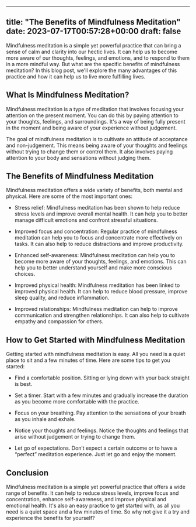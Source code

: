 
---
title: "The Benefits of Mindfulness Meditation"
date: 2023-07-17T00:57:28+00:00
draft: false
---

Mindfulness meditation is a simple yet powerful practice that can bring a sense of calm and clarity into our hectic lives. It can help us to become more aware of our thoughts, feelings, and emotions, and to respond to them in a more mindful way. But what are the specific benefits of mindfulness meditation? In this blog post, we'll explore the many advantages of this practice and how it can help us to live more fulfilling lives.

## What Is Mindfulness Meditation?

Mindfulness meditation is a type of meditation that involves focusing your attention on the present moment. You can do this by paying attention to your thoughts, feelings, and surroundings. It's a way of being fully present in the moment and being aware of your experience without judgement.

The goal of mindfulness meditation is to cultivate an attitude of acceptance and non-judgement. This means being aware of your thoughts and feelings without trying to change them or control them. It also involves paying attention to your body and sensations without judging them.

## The Benefits of Mindfulness Meditation

Mindfulness meditation offers a wide variety of benefits, both mental and physical. Here are some of the most important ones:

- Stress relief: Mindfulness meditation has been shown to help reduce stress levels and improve overall mental health. It can help you to better manage difficult emotions and confront stressful situations.

- Improved focus and concentration: Regular practice of mindfulness meditation can help you to focus and concentrate more effectively on tasks. It can also help to reduce distractions and improve productivity.

- Enhanced self-awareness: Mindfulness meditation can help you to become more aware of your thoughts, feelings, and emotions. This can help you to better understand yourself and make more conscious choices.

- Improved physical health: Mindfulness meditation has been linked to improved physical health. It can help to reduce blood pressure, improve sleep quality, and reduce inflammation.

- Improved relationships: Mindfulness meditation can help to improve communication and strengthen relationships. It can also help to cultivate empathy and compassion for others.

## How to Get Started with Mindfulness Meditation

Getting started with mindfulness meditation is easy. All you need is a quiet place to sit and a few minutes of time. Here are some tips to get you started:

- Find a comfortable position. Sitting or lying down with your back straight is best.

- Set a timer. Start with a few minutes and gradually increase the duration as you become more comfortable with the practice.

- Focus on your breathing. Pay attention to the sensations of your breath as you inhale and exhale.

- Notice your thoughts and feelings. Notice the thoughts and feelings that arise without judgement or trying to change them.

- Let go of expectations. Don’t expect a certain outcome or to have a “perfect” meditation experience. Just let go and enjoy the moment.

## Conclusion

Mindfulness meditation is a simple yet powerful practice that offers a wide range of benefits. It can help to reduce stress levels, improve focus and concentration, enhance self-awareness, and improve physical and emotional health. It's also an easy practice to get started with, as all you need is a quiet space and a few minutes of time. So why not give it a try and experience the benefits for yourself?